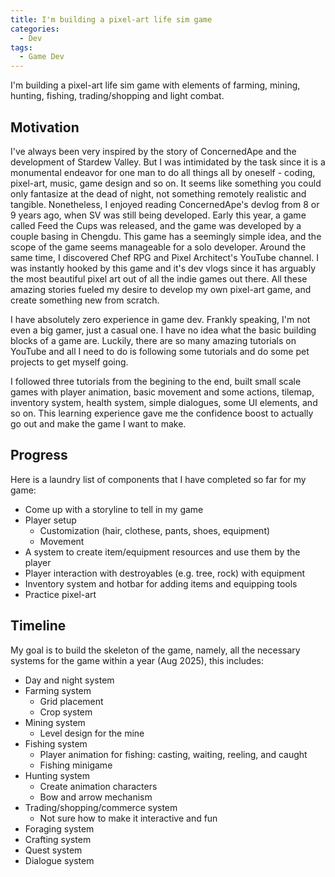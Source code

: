 ```yaml
---
title: I'm building a pixel-art life sim game
categories: 
  - Dev
tags:
  - Game Dev
---
```


I'm building a pixel-art life sim game with elements of farming, mining, hunting, fishing, trading/shopping and light combat.

## Motivation
I've always been very inspired by the story of ConcernedApe and the development
of Stardew Valley. But I was intimidated by the task since it is a monumental
endeavor for one man to do all things all by oneself - coding, pixel-art, music, game design and so on. It seems like something you could only fantasize at the dead of night, not something remotely realistic and tangible. Nonetheless, I enjoyed reading ConcernedApe's devlog from 8 or 9 years ago, when SV was still being developed. Early this year, a game called Feed the Cups was released, and the game was developed by a couple basing in Chengdu. This game has a seemingly simple idea, and the scope of the game seems manageable for a solo developer. Around the same time, I discovered Chef RPG and Pixel Architect's YouTube channel. I was instantly hooked by this game and it's dev vlogs since it has arguably the most beautiful pixel art out of all the indie games out there. All these amazing stories fueled my desire to develop my own pixel-art game, and create something new from scratch.

I have absolutely zero experience in game dev. Frankly speaking, I'm not
even a big gamer, just a casual one. I have no idea what the basic building
blocks of a game are. Luckily, there are so many amazing tutorials on YouTube
and all I need to do is following some tutorials and do some pet projects to
get myself going.

I followed three tutorials from the begining to the end, built small scale games with player animation, basic movement and some actions, tilemap, inventory system, health system, simple dialogues, some UI elements, and so on. This learning experience gave me the confidence boost to actually go out and make the game I want to make.

## Progress
Here is a laundry list of components that I have completed so far for my game:

- Come up with a storyline to tell in my game
- Player setup
    - Customization (hair, clothese, pants, shoes, equipment)
    - Movement
- A system to create item/equipment resources and use them by the player
- Player interaction with destroyables (e.g. tree, rock) with equipment
- Inventory system and hotbar for adding items and equipping tools
- Practice pixel-art

## Timeline
My goal is to build the skeleton of the game, namely, all the necessary systems
for the game within a year (Aug 2025), this includes:
- Day and night system
- Farming system
    - Grid placement
    - Crop system
- Mining system
    - Level design for the mine
- Fishing system
    - Player animation for fishing: casting, waiting, reeling, and caught
    - Fishing minigame
- Hunting system
    - Create animation characters
    - Bow and arrow mechanism
- Trading/shopping/commerce system
    - Not sure how to make it interactive and fun
- Foraging system
- Crafting system
- Quest system
- Dialogue system
